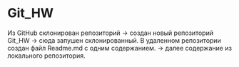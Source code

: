 # Git_HW
Из GitHub склонирован репозиторий -> создан новый репозиторий Git_HW -> сюда запушен склонированный. 
В удаленном репозитории создан файл Readme.md с одним содержанием.
-> далее содержание из локального репозитория.
